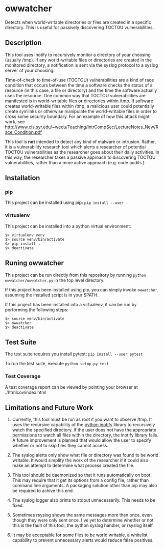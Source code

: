 # owwatcher

Detects when world-writable directories or files are created in a specific
directory. This is useful for passively discovering TOCTOU vulnerabilities.

## Description

This tool uses inotify to recursively monitor a directory of your choosing
(usually /tmp). If any world-writable files or directories are created in the
monitored directory, a notification is sent via the syslog protocol to a syslog
server of your choosing.

Time-of-check to time-of-use (TOCTOU) vulnerabilities are a kind of race
condition that occurs between the time a software checks the status of a
resource (in this case, a file or directory) and the time the software actually
uses the resource. One common way that TOCTOU vulnerabilities are manifested is
in world-writable files or directories within /tmp. If software creates
world-writable files within /tmp, a malicious user could potentially create
symlinks or otherwise manipulate the world-writable files in order to cross some
security boundary. For an example of how this attack might work, see
http://www.cis.syr.edu/~wedu/Teaching/IntrCompSec/LectureNotes_New/Race_Condition.pdf

This tool is **not** intended to detect any kind of malware or intrusion.
Rather, it is a vulnerability research tool which alerts a researcher of
potential TOCTOU vulnerabilities as the researcher goes about their daily
activities. In this way, the researcher takes a passive approach to discovering
TOCTOU vulnerabilities, rather than a more active approach (e.g. code audits.)

## Installation

### pip

This project can be installed using pip:
`pip install --user .`

### virtualenv

This project can be installed into a python virtual environment:

```
$> virtualenv venv
$> source venv/bin/activate
$> pip install .
$> deactivate
```

## Runing owwatcher

This project can be run directly from this repository by running `python
owwatcher/owwatcher.py` in the top level directory.

If this project has been installed using pip, you can simply invoke
`owwatcher`, assuming the installed script is in your $PATH.

If this project has been installed into a virtualenv, it can be run by
performing the following steps:

```
$> source venv/bin/activate
$> owwatcher
$> deactivate
```

## Test Suite

The test suite requires you install pytest: `pip install --user pytest`

To run the test suite, execute `python setup.py test`

### Test Coverage

A test coverage report can be viewed by pointing your browser at
./htmlcov/index.html

## Limitations and Future Work

1. Currently, this tool must be run as root if you want to observe /tmp. It
   uses the recursive capability of the [python
   inotify](https://pypi.org/project/inotify/) library to recursively watch the
   specified directory. If the user does not have the appropriate permissions
   to watch all files within the directory, the inotify library fails. A
   future improvement is planned that would allow the user to specify whether
   or not to skip files they cannot access.

1. The syslog alerts only show what file or directory was found to be world
   writable. It would simplify the work of the researcher if it could also make
   an attempt to determine what process created the file.

1. This tool should be daemonized so that it runs automatically on boot. This
   may require that it get its options from a config file, rather than command
   line arguments. A packaging solution other than pip may also be required to
   achive this end.

1. The syslog logger also prints to stdout unnecessarily. This needs to be
   fixed.

1. Sometimes rsyslog shows the same messages more than once, even though they
   were only sent once. I've yet to determine whether or not this is the fault
   of this tool, the python syslog handler, or rsyslog itself.

1. It may be acceptable for some files to be world writable. a whitelist
   capability to prevent unnecessary alerts would reduce false positives.
